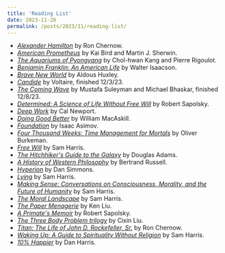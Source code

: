 ```yaml
---
title: 'Reading List'
date: 2023-11-26
permalink: /posts/2023/11/reading-list/
---
```


- *[Alexander Hamilton](https://www.amazon.com/Alexander-Hamilton-Ron-Chernow/dp/0143034758)* by Ron Chernow.
- *[American Prometheus](https://www.amazon.com/American-Prometheus-Triumph-Tragedy-Oppenheimer/dp/0375726268)* by Kai Bird and Martin J. Sherwin.
- *[The Aquariums of Pyongyang](https://www.amazon.com/Aquariums-Pyongyang-Years-North-Korean/dp/0465011047)* by Chol-hwan Kang and Pierre Rigoulot.
- *[Benjamin Franklin: An American Life](https://www.amazon.com/Benjamin-Franklin-American-Walter-Isaacson/dp/074325807X/ref=sr_1_1?crid=3LAT4J9JB7C3Q&keywords=Benjamin+Franklin+an+american+life&qid=1680920166&s=books&sprefix=benjamin+franklin+an+american+lif%2Cstripbooks%2C163&sr=1-1)* by Walter Isaacson.
- *[Brave New World](https://www.amazon.com/Brave-New-World-Aldous-Huxley/dp/0060850523)* by Aldous Huxley.
- *[Candide](https://www.amazon.com/Candide-Optimism-Classics-Francois-Voltaire/dp/0140455108/ref=asc_df_0140455108/?tag=hyprod-20&linkCode=df0&hvadid=312057607832&hvpos=&hvnetw=g&hvrand=8815252708138351135&hvpone=&hvptwo=&hvqmt=&hvdev=c&hvdvcmdl=&hvlocint=&hvlocphy=9002094&hvtargid=pla-457204712622&psc=1&mcid=b0fde13ee63131aa8fa0fc6a95325ab4&gclid=Cj0KCQiA67CrBhC1ARIsACKAa8R5_aHQUU0cgN6GtvN_BMiEc-NdLYqMFEV-J6Wb38hdH7RVQl6BnQoaAkYOEALw_wcB)* by Voltaire, finished 12/3/23. 
- *[The Coming Wave](https://www.amazon.com/Coming-Wave-Technology-Twenty-first-Centurys/dp/0593593952)* by Mustafa Suleyman and Michael Bhaskar, finished 12/8/23. 
- *[Determined: A Science of Life Without Free Will](https://www.amazon.com/Determined-Science-Life-without-Free/dp/0525560971)* by Robert Sapolsky.
- *[Deep Work](https://www.amazon.com/Deep-Work-Focused-Success-Distracted/dp/1455586692)* by Cal Newport.
- *[Doing Good Better](https://www.amazon.com/Doing-Good-Better-Effective-Altruism/dp/1592409660)* by William MacAskill.
- *[Foundation](https://www.amazon.com/Foundation-Isaac-Asimov/dp/0553293354)* by Isaac Asimov.
- *[Four Thousand Weeks: Time Management for Mortals](https://www.amazon.com/Four-Thousand-Weeks-Management-Mortals/dp/0374159122)* by Oliver Burkeman.
- *[Free Will](https://www.amazon.com/Free-Will-Deckle-Edge-Harris/dp/1451683405/ref=pd_lpo_1?pd_rd_w=ipq4i&content-id=amzn1.sym.116f529c-aa4d-4763-b2b6-4d614ec7dc00&pf_rd_p=116f529c-aa4d-4763-b2b6-4d614ec7dc00&pf_rd_r=1SM2W5FQGEDX4QPT9PA6&pd_rd_wg=uXanv&pd_rd_r=1b6e771a-623a-4744-9ba8-cbb49874d9bc&pd_rd_i=1451683405&psc=1)* by Sam Harris.
- *[The Hitchhiker's Guide to the Galaxy](https://www.amazon.com/Hitchhikers-Guide-Galaxy-Douglas-Adams/dp/0345391802)* by Douglas Adams.
- *[A History of Western Philosophy](https://www.amazon.com/History-Western-Philosophy-Bertrand-Russell/dp/0671201581)* by Bertrand Russell.
- *[Hyperion](https://www.amazon.com/Hyperion-Cantos-Dan-Simmons/dp/0553283685)* by Dan Simmons.
- *[Lying](https://www.amazon.com/Lying-Sam-Harris/dp/1940051002)* by Sam Harris.
- *[Making Sense: Conversations on Consciousness, Morality, and the Future of Humanity](https://www.amazon.com/Making-Sense-Conversations-Consciousness-Morality/dp/B081ZHC3HX/ref=sr_1_1?crid=XA5M07707J09&keywords=sam+harris+conversations&qid=1680921108&s=books&sprefix=sam+harris+conversatio%2Cstripbooks%2C114&sr=1-1)* by Sam Harris.
- *[The Moral Landscape](https://www.amazon.com/Moral-Landscape-Science-Determine-Values/dp/143917122X)* by Sam Harris.
- *[The Paper Menagerie](https://www.amazon.com/Paper-Menagerie-Other-Stories/dp/148142436X/ref=sr_1_1?crid=2BXN2BQAUTYU&keywords=The+Paper+Menagerie&qid=1680920415&s=books&sprefix=the+paper+menagerie%2Cstripbooks%2C80&sr=1-1)* by Ken Liu.
- *[A Primate's Memoir](https://www.amazon.com/Primates-Memoir-Neuroscientists-Unconventional-Baboons/dp/0743202414)* by Robert Sapolsky.
- *[The Three Body Problem trilogy](https://www.amazon.com/Three-Body-Problem-Boxed-Set-Remembrance/dp/1250254493/ref=sr_1_1?crid=ULZ8K8FJQ4KI&keywords=three+body+problem+trilogy&qid=1680920393&s=books&sprefix=three+body+problem+trilogy%2Cstripbooks%2C114&sr=1-1)* by Cixin Liu.
- *[Titan: The Life of John D. Rockefeller, Sr.](https://www.amazon.com/Titan-Life-John-Rockefeller-Sr/dp/1400077303)* by Ron Chernow.
- *[Waking Up: A Guide to Spirituality Without Religion](https://www.amazon.com/Waking-Up-Sam-Harris-audiobook/dp/B00M9KEFY6/ref=sr_1_1?crid=3RT3TWRQLHK66&keywords=waking+up&qid=1680919942&sprefix=waking+u%2Caps%2C118&sr=8-1)* by Sam Harris.
- *[10% Happier](https://www.amazon.com/10-Happier-Self-Help-Actually-Works/dp/0062265431)* by Dan Harris.